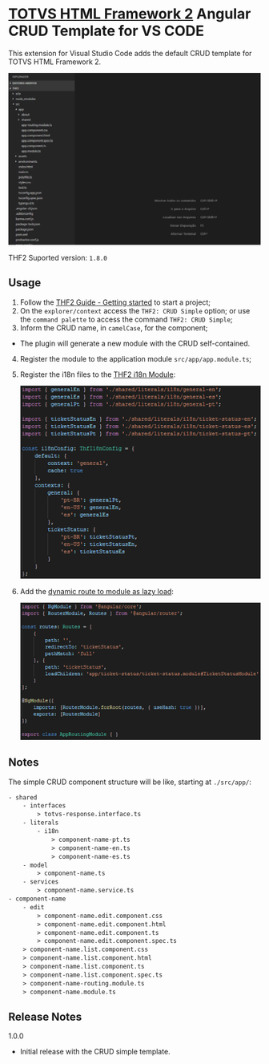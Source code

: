 # [TOTVS HTML Framework 2](https://thf.totvs.com.br/) Angular CRUD Template for VS CODE

This extension for Visual Studio Code adds the default CRUD template for TOTVS HTML Framework 2.

![Use Extension](https://github.com/totvs/thf-angular-crud-templates/raw/master/assets/images/totvs-thf2-crud.gif)

THF2 Suported version: `1.8.0`

## Usage

1. Follow the [THF2 Guide - Getting started](https://thf.totvs.com.br/guides/getting-started) to start a project;
2. On the `explorer/context` access the `THF2: CRUD Simple` option; or use the `command palette` to access the command `THF2: CRUD Simple`;
3. Inform the CRUD name, in `camelCase`, for the component;
* The plugin will generate a new module with the CRUD self-contained.
4. Register the module to the application module `src/app/app.module.ts`;
5. Register the i18n files to the [THF2 i18n Module](https://thf.totvs.com.br/documentation/thf-i18n):

    ![i18n sample](https://github.com/totvs/thf-angular-crud-templates/raw/master/assets/images/i18n.png)
    
6. Add the [dynamic route to module as lazy load](https://angular.io/guide/lazy-loading-ngmodules):
    
    ![module route to lazy load](https://github.com/totvs/thf-angular-crud-templates/raw/master/assets/images/route.png)

## Notes

The simple CRUD component structure will be like, starting at `./src/app/`:

```html
- shared
    - interfaces
        > totvs-response.interface.ts
    - literals
        - i18n
            > component-name-pt.ts
            > component-name-en.ts
            > component-name-es.ts
    - model
        > component-name.ts
    - services
        > component-name.service.ts
- component-name
    - edit
        > component-name.edit.component.css
        > component-name.edit.component.html
        > component-name.edit.component.ts
        > component-name.edit.component.spec.ts
    > component-name.list.component.css
    > component-name.list.component.html
    > component-name.list.component.ts
    > component-name.list.component.spec.ts
    > component-name-routing.module.ts
    > component-name.module.ts
```

## Release Notes

1.0.0
* Initial release with the CRUD simple template.

